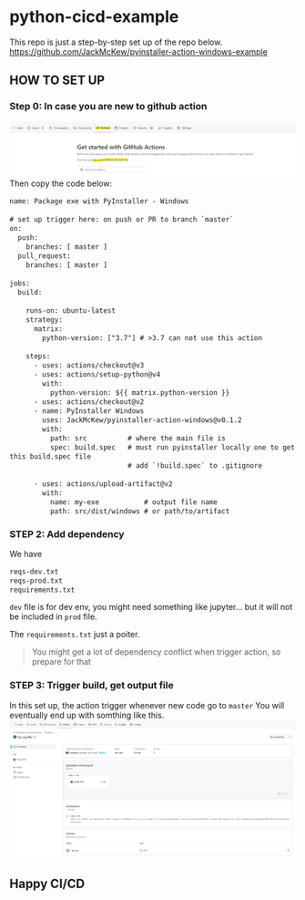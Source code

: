 # python-cicd-example
This repo is just a step-by-step set up of the repo below.
https://github.com/JackMcKew/pyinstaller-action-windows-example

## HOW TO SET UP

### Step 0: In case you are new to github action

![](./doc/step-0-git.png)
Then copy the code below:

```
name: Package exe with PyInstaller - Windows

# set up trigger here: on push or PR to branch `master`
on:
  push:
    branches: [ master ]
  pull_request:
    branches: [ master ]

jobs:
  build:

    runs-on: ubuntu-latest
    strategy:
      matrix:
        python-version: ["3.7"] # >3.7 can not use this action

    steps:
      - uses: actions/checkout@v3
      - uses: actions/setup-python@v4
        with:
          python-version: ${{ matrix.python-version }}
      - uses: actions/checkout@v2
      - name: PyInstaller Windows
        uses: JackMcKew/pyinstaller-action-windows@v0.1.2
        with:
          path: src          # where the main file is
          spec: build.spec   # must run pyinstaller locally one to get this build.spec file
                             # add `!build.spec` to .gitignore 

      - uses: actions/upload-artifact@v2
        with:
          name: my-exe           # output file name
          path: src/dist/windows # or path/to/artifact
```

### STEP 2: Add dependency
We have 
```
reqs-dev.txt
reqs-prod.txt
requirements.txt
```
`dev` file is for dev env, you might need something like jupyter... but it will not be included in `prod` file.

The `requirements.txt` just a poiter.

> You might get a lot of dependency conflict when trigger action, so prepare for that 

### STEP 3: Trigger build, get output file
In this set up, the action trigger whenever new code go to `master`
You will eventually end up with somthing like this.
![](./doc/step-3-git.png)

## Happy CI/CD
